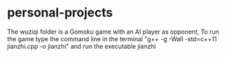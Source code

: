 # personal-projects
The wuziqi folder is a Gomoku game with an AI player as opponent, 
To run the game
type the command line in the terminal
"g++ -g -Wall -std=c++11 jianzhi.cpp -o jianzhi"
and run the executable jianzhi
